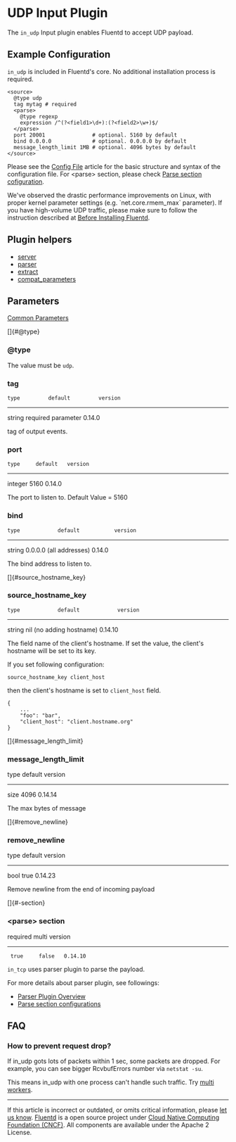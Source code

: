 # UDP Input Plugin

The `in_udp` Input plugin enables Fluentd to accept UDP payload.


## Example Configuration

`in_udp` is included in Fluentd's core. No additional installation
process is required.

``` {.CodeRay}
<source>
  @type udp
  tag mytag # required
  <parse>
    @type regexp
    expression /^(?<field1>\d+):(?<field2>\w+)$/
  </parse>
  port 20001               # optional. 5160 by default
  bind 0.0.0.0             # optional. 0.0.0.0 by default
  message_length_limit 1MB # optional. 4096 bytes by default
</source>
```

Please see the [Config File](/articles/config-file.md) article for the basic
structure and syntax of the configuration file. For \<parse\> section,
please check [Parse section cofiguration](/articles/parse-section.md).

We\'ve observed the drastic performance improvements on Linux, with
proper kernel parameter settings (e.g. \`net.core.rmem\_max\`
parameter). If you have high-volume UDP traffic, please make sure to
follow the instruction described at [Before Installing
Fluentd](/articles/before-install.md).


Plugin helpers
--------------

-   [server](/articles/api-plugin-helper-server.md)
-   [parser](/articles/api-plugin-helper-parser.md)
-   [extract](/articles/api-plugin-helper-extract.md)
-   [compat\_parameters](/articles/api-plugin-helper-compat_parameters.md)


Parameters
----------

[Common Parameters](/articles/plugin-common-parameters.md)

[]{#@type}

### \@type

The value must be `udp`.


### tag

    type         default         version
  -------- -------------------- ---------
   string   required parameter   0.14.0

tag of output events.


### port

    type     default   version
  --------- --------- ---------
   integer    5160     0.14.0

The port to listen to. Default Value = 5160


### bind

    type            default           version
  -------- ------------------------- ---------
   string   0.0.0.0 (all addresses)   0.14.0

The bind address to listen to.

[]{#source_hostname_key}

### source\_hostname\_key

    type            default            version
  -------- -------------------------- ---------
   string   nil (no adding hostname)   0.14.10

The field name of the client's hostname. If set the value, the client's
hostname will be set to its key.

If you set following configuration:

``` {.CodeRay}
source_hostname_key client_host
```

then the client's hostname is set to `client_host` field.

``` {.CodeRay}
{
    ...
    "foo": "bar",
    "client_host": "client.hostname.org"
}
```

[]{#message_length_limit}

### message\_length\_limit

   type   default   version
  ------ --------- ---------
   size    4096     0.14.14

The max bytes of message

[]{#remove_newline}

### remove\_newline

   type   default   version
  ------ --------- ---------
   bool    true     0.14.23

Remove newline from the end of incoming payload

[]{#<parse>-section}

### \<parse\> section

   required   multi   version
  ---------- ------- ---------
     true     false   0.14.10

`in_tcp` uses parser plugin to parse the payload.

For more details about parser plugin, see followings:

-   [Parser Plugin Overview](/articles/parser-plugin-overview.md)
-   [Parse section configurations](/articles/parse-section.md)


FAQ
---


### How to prevent request drop?

If in\_udp gots lots of packets within 1 sec, some packets are dropped.
For example, you can see bigger RcvbufErrors number via `netstat -su`.

This means in\_udp with one process can't handle such traffic. Try
[multi workers](performance-tuning#multi-workers).


------------------------------------------------------------------------

If this article is incorrect or outdated, or omits critical information,
please [let us know](https://github.com/fluent/fluentd-docs/issues?state=open).
[Fluentd](http://www.fluentd.org/) is a open source project under [Cloud
Native Computing Foundation (CNCF)](https://cncf.io/). All components
are available under the Apache 2 License.
